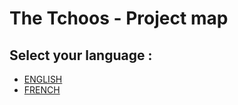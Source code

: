 # The Tchoos - Project map

## Select your language :
- [ENGLISH](./lang/EN.md)
- [FRENCH](./lang/FR.md)
